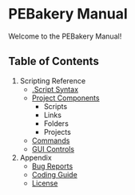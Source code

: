 # PEBakery Manual

Welcome to the PEBakery Manual!

## Table of Contents

1. Scripting Reference
    * [.Script Syntax](./LangRef/Syntax.md)
    * [Project Components](./Projects/README.md)
         * Scripts
         * Links
         * Folders
         * Projects
    * [Commands](./Commands/README.md)
    * [GUI Controls](./GUIControls/README.md)
1. Appendix
    * [Bug Reports](./BugReport/README.md)
    * [Coding Guide](./CodingGuide/README.md)
    * [License](LICENSE)
